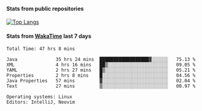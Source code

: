 #### Stats from public repositories

[![Top Langs](https://github-readme-stats.vercel.app/api/top-langs/?username=hyoghurt&layout=compact&exclude_repo=multiserver,docker_compose&langs_count=6)](https://github.com/anuraghazra/github-readme-stats)

#### Stats from [WakaTime](https://wakatime.com/@hyoghurt) last 7 days
<!--START_SECTION:waka-->

```text
Total Time: 47 hrs 8 mins

Java              35 hrs 24 mins  ██████████████████▓░░░░░░   75.13 %
XML               4 hrs 16 mins   ██▒░░░░░░░░░░░░░░░░░░░░░░   09.05 %
YAML              2 hrs 27 mins   █▒░░░░░░░░░░░░░░░░░░░░░░░   05.21 %
Properties        2 hrs 8 mins    █░░░░░░░░░░░░░░░░░░░░░░░░   04.56 %
Java Properties   57 mins         ▓░░░░░░░░░░░░░░░░░░░░░░░░   02.04 %
Text              27 mins         ▒░░░░░░░░░░░░░░░░░░░░░░░░   00.97 %

Operating systems: Linux
Editors: IntelliJ, Neovim
```

<!--END_SECTION:waka-->
